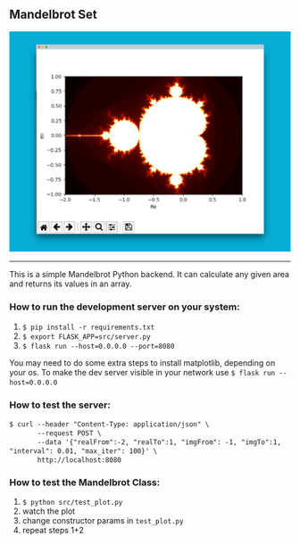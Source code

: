 ## Mandelbrot Set

![screenshot](./screenshot.png)

---

This is a simple Mandelbrot Python backend. It can calculate any given area and returns its values
in an array.

### How to run the development server on your system: 

1. `$ pip install -r requirements.txt`
2. `$ export FLASK_APP=src/server.py`
3. `$ flask run --host=0.0.0.0 --port=8080`

You may need to do some extra steps to install matplotlib, depending on your os.
To make the dev server visible in your network use `$ flask run --host=0.0.0.0`

### How to test the server:

```
$ curl --header "Content-Type: application/json" \
       --request POST \
       --data '{"realFrom":-2, "realTo":1, "imgFrom": -1, "imgTo":1, "interval": 0.01, "max_iter": 100}' \
       http://localhost:8080
```

### How to test the Mandelbrot Class:

1. `$ python src/test_plot.py`
2. watch the plot
3. change constructor params in `test_plot.py`
4. repeat steps 1+2